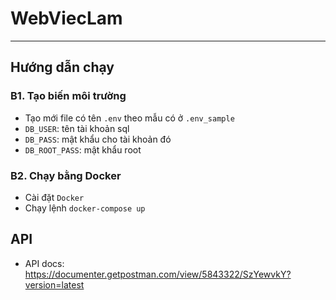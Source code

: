 # WebViecLam
---
## Hướng dẫn chạy
### B1. Tạo biến môi trường
* Tạo mới file có tên `.env` theo mẫu có ở `.env_sample`
* `DB_USER`: tên tài khoản sql
* `DB_PASS`: mật khẩu cho tài khoản đó
* `DB_ROOT_PASS`: mật khẩu root
### B2. Chạy bằng Docker
* Cài đặt `Docker`
* Chạy lệnh `docker-compose up`
## API
* API docs: https://documenter.getpostman.com/view/5843322/SzYewvkY?version=latest
